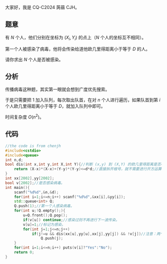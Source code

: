 大家好，我是 CQ-C2024 蒟蒻 CJH。

## 题意

有 $N$ 个人，他们分别在坐标为 $(X_i,Y_i)$ 的点上（$N$ 个人的坐标互不相同）。

第一个人被感染了病毒，他将会传染给道他欧几里得距离小于等于 $D$ 的人。

请你求出 $N$ 个人是否被感染。

## 分析

传播病毒这种题，其实第一眼就会想到广度优先搜索。

于是只需要把 $1$ 加入队列，每次取出队首，在对 $n$ 个人进行遍历，如果队首到第 $i$ 个人欧几里得距离小于等于 $D$，就加入队列中即可。

时间复杂度 $O(n^2)$。

## 代码

```cpp
//the code is from chenjh
#include<cstdio>
#include<queue>
int n,d;
bool dis(int x,int y,int X,int Y){//判断 (x,y) 到 (X,Y) 的欧几里得距离是否小于等于 D。
	return (X-x)*(X-x)+(Y-y)*(Y-y)<=d*d;//直接拆开根号，就不需要进行开方运算了。
}
int xx[2002],yy[2002];
bool v[2002];//是否感染病毒。
int main(){
	scanf("%d%d",&n,&d);
	for(int i=1;i<=n;i++) scanf("%d%d",&xx[i],&yy[i]);
	std::queue<int> Q;
	Q.push(1);//第一个人感染病毒。
	for(int u;!Q.empty();){
		u=Q.front();Q.pop();
		if(v[u]) continue;//感染过则不再进行下一波传染。
		v[u]=1;//标记为感染。
		for(int j=1;j<=n;j++)
			if(j!=u && dis(xx[u],yy[u],xx[j],yy[j]) && !v[j])//注意：两个点不能是同一个点！
				Q.push(j);
	}
	for(int i=1;i<=n;i++) puts(v[i]?"Yes":"No");
	return 0;
}
```
